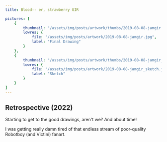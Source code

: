 ```yaml
---
title: Blood-- er, strawberry GIR 

pictures: [
	{
		thumbnail: "/assets/img/posts/artwork/thumbs/2019-08-08-jamgir.jpg",
		lowres: {
			file: "/assets/img/posts/artwork/2019-08-08-jamgir.jpg",
			label: "Final Drawing"
		}
	},
	{
		thumbnail: "/assets/img/posts/artwork/thumbs/2019-08-08-jamgir_sketch.jpg",
		lowres: {
			file: "/assets/img/posts/artwork/2019-08-08-jamgir_sketch.jpg",
			label: "Sketch"
		}
	}
]
---
```

## Retrospective (2022)
Starting to get to the good drawings, aren't we? And about time!

I was getting really damn tired of that endless stream of poor-quality Robotboy (and Victini) fanart.
